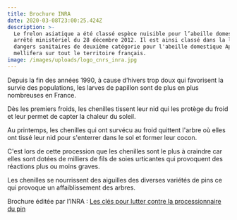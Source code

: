 ```yaml
---
title: Brochure INRA
date: 2020-03-08T23:00:25.424Z
description: >-
  Le frelon asiatique a été classé espèce nuisible pour l’abeille domestique par
  arrêté ministériel du 28 décembre 2012. Il est ainsi classé dans la liste des
  dangers sanitaires de deuxième catégorie pour l'abeille domestique Apis
  mellifera sur tout le territoire français.
image: /images/uploads/logo_cnrs_inra.jpg
---
```

Depuis la fin des années 1990, à cause d’hivers trop doux qui favorisent la survie des populations, les larves de papillon sont de plus en plus nombreuses en France.

Dès les premiers froids, les chenilles tissent leur nid qui les protège du froid et leur permet de capter la chaleur du soleil.

Au printemps, les chenilles qui ont survécu au froid quittent l'arbre où elles ont tissé leur nid pour s'enterrer dans le sol et former leur cocon.

C'est lors de cette procession que les chenilles sont le plus à craindre car elles sont dotées de milliers de fils de soies urticantes qui provoquent des réactions plus ou moins graves.

Les chenilles se nourrissent des aiguilles des diverses variétés de pins ce qui provoque un affaiblissement des arbres.

Brochure éditée par l’INRA : [Les clés pour lutter contre la processionnaire du pin](https://stop-chenilles.netlify.com/images/uploads/document_inra_preconisations_lutte_chenille_processionnaire.pdf)